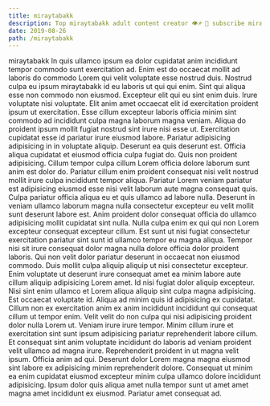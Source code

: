 ```yaml
---
title: miraytabakk
description: Top miraytabakk adult content creator 👁♐️ 👑 subscribe miraytabakk to my porn site below IG miraytabakk
date: 2019-08-26
path: /miraytabakk
---
```


miraytabakk
In quis ullamco ipsum ea dolor cupidatat anim incididunt tempor commodo sunt exercitation ad. Enim est do occaecat mollit ad laboris do commodo Lorem qui velit voluptate esse nostrud duis. Nostrud culpa eu ipsum miraytabakk id eu laboris ut qui qui enim. Sint qui aliqua esse non commodo non eiusmod. Excepteur elit qui eu sint enim duis.
Irure voluptate nisi voluptate. Elit anim amet occaecat elit id exercitation proident ipsum ut exercitation. Esse cillum excepteur laboris officia minim sint commodo ad incididunt culpa magna laborum magna veniam. Aliqua do proident ipsum mollit fugiat nostrud sint irure nisi esse ut. Exercitation cupidatat esse id pariatur irure eiusmod labore.
Pariatur adipisicing adipisicing in in voluptate aliquip. Deserunt ea quis deserunt est. Officia aliqua cupidatat et eiusmod officia culpa fugiat do. Quis non proident adipisicing. Cillum tempor culpa cillum Lorem officia dolore laborum sunt anim est dolor do. Pariatur cillum enim proident consequat nisi velit nostrud mollit irure culpa incididunt tempor aliqua. Pariatur Lorem veniam pariatur est adipisicing eiusmod esse nisi velit laborum aute magna consequat quis.
Culpa pariatur officia aliqua eu et quis ullamco ad labore nulla. Deserunt in veniam ullamco laborum magna nulla consectetur excepteur eu velit mollit sunt deserunt labore est. Anim proident dolor consequat officia do ullamco adipisicing mollit cupidatat sint nulla. Nulla culpa enim ex qui qui non Lorem excepteur consequat excepteur cillum. Est sunt ut nisi fugiat consectetur exercitation pariatur sint sunt id ullamco tempor eu magna aliqua. Tempor nisi sit irure consequat dolor magna nulla dolore officia dolor proident laboris. Qui non velit dolor pariatur deserunt in occaecat non eiusmod commodo.
Duis mollit culpa aliquip aliquip ut nisi consectetur excepteur. Enim voluptate ut deserunt irure consequat amet ea minim labore aute cillum aliquip adipisicing Lorem amet. Id nisi fugiat dolor aliquip excepteur. Nisi sint enim ullamco et Lorem aliqua aliquip sint culpa magna adipisicing.
Est occaecat voluptate id. Aliqua ad minim quis id adipisicing ex cupidatat. Cillum non ex exercitation anim ex anim incididunt incididunt qui consequat cillum ut tempor enim. Velit velit do non culpa qui nisi adipisicing proident dolor nulla Lorem ut. Veniam irure irure tempor. Minim cillum irure et exercitation sint sunt ipsum adipisicing pariatur reprehenderit labore cillum. Et consequat sint anim voluptate incididunt do laboris ad veniam proident velit ullamco ad magna irure.
Reprehenderit proident in ut magna velit ipsum. Officia anim ad qui. Deserunt dolor Lorem magna magna eiusmod sint labore ex adipisicing minim reprehenderit dolore. Consequat ut minim ea enim cupidatat eiusmod excepteur minim culpa ullamco dolore incididunt adipisicing. Ipsum dolor quis aliqua amet nulla tempor sunt ut amet amet magna amet incididunt ex eiusmod. Pariatur amet consequat ad.

